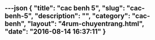 ---json
{
    "title": "cac benh 5",
    "slug": "cac-benh-5",
    "description": "",
    "category": "cac-benh",
    "layout": "4rum-chuyentrang.html",
    "date": "2016-08-14 16:37:11"
}
---
